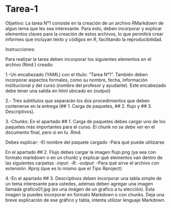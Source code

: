 # Tarea-1

Objetivo:
La tarea N°1 consiste en la creación de un archivo RMarkdown de algun tema que les sea interesante. Para esto, deben incorporar y explicar elementos claves para la creación de estos archivos, lo que permitirá crear informes que incluyan texto y códigos en R, facilitando la reproducibilidad.

Instrucciones:

Para realizar la tarea deben incorporar los siguientes elementos en el archivo (Rmd.) creado:

1.-Un encabezado (YAML) con el título: “Tarea N°1”. También deben incorporar aspectos formales, como su nombre, fecha, información institucional y del curso (nombre del profesor y ayudante). Este encabezado debe tener una salida en html ubicado en (output)

2.- Tres subtítulos que separarán los dos procedimientos que deben contenerse en la entrega (## 1. Carga de paquetes, ## 2. flujo y ## 3. Descriptivos).

3.-Chunks:
En el apartado ## 1. Carga de paquetes debes cargar uno de los paquetes más importantes para el curso. El chunk *no se debe ver* en el documento final, pero si en tu .Rmd.

Debes explicar:
-El nombre del paquete cargado
-Para qué puede utilizarse

En el apartado ## 2. Flujo debes cargar la imagen flujo.png (ya sea con formato markdown o en un chunk) y explicar qué elementos van dentro de las siguientes carpetas
-*input*:
-*R*:
-*output*:
-Para qué sirve el archivo con extensión .Rproj (que es lo mismo que el Tipo Rproject)

4.-En el apartado ## 3. Descriptivos deben incorporar una tabla simple de un tema interesante para ustedes, ademas deben agregar una imagen llamada grafico01.jpg (es una imágen de un grafico a tu elección). Esta imagen la puedes incorporar en formato Markdown o con chunks. Deja una breve explicación de ese gráfico y tabla, intenta utilizar lenguaje Markdown.
